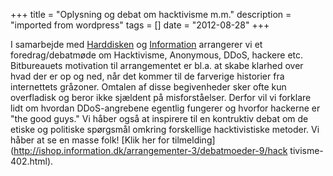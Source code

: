 +++
title = "Oplysning og debat om hacktivisme m.m."
description = "imported from wordpress"
tags = []
date = "2012-08-28"
+++

I samarbejde med [Harddisken](http://dr.dk/harddisken) og
[Information](http://information.dk) arrangerer vi et foredrag/debatmøde om
Hacktivisme, Anonymous, DDoS, hackere etc. Bitbureauets motivation til
arrangementet er bl.a. at skabe klarhed over hvad der er op og ned, når det
kommer til de farverige historier fra internettets gråzoner. Omtalen af disse
begivenheder sker ofte kun overfladisk og beror ikke sjældent på
misforståelser. Derfor vil vi forklare lidt om hvordan DDoS-angrebene egentlig
fungerer og hvorfor hackerne er "the good guys." Vi håber også at inspirere
til en kontruktiv debat om de etiske og politiske spørgsmål omkring
forskellige hacktivistiske metoder. Vi håber at se en masse folk! [Klik her
for tilmelding](http://ishop.information.dk/arrangementer-3/debatmoeder-9/hack
tivisme-402.html).

